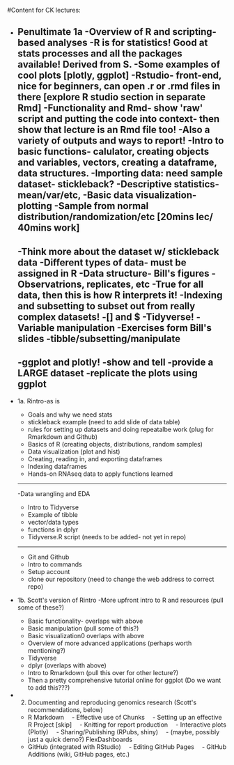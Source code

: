 #Content for CK lectures:

- Penultimate 1a
		-Overview of R and scripting-based analyses
		-R is for statistics! Good at stats processes and all the packages available! Derived from S.
		-Some examples of cool plots [plotly, ggplot]
		-Rstudio- front-end, nice for beginners, can open .r or .rmd files in there [explore R studio section in separate Rmd]
		-Functionality and Rmd- show 'raw' script and putting the code into context- then show that lecture is an Rmd file too!
		-Also a variety of outputs and ways to report!
		-Intro to basic functions- calulator, creating objects and variables, vectors, creating a dataframe, data structures.
		-Importing data: need sample dataset- stickleback?
	-Descriptive statistics- mean/var/etc, 
	-Basic data visualization- plotting
	-Sample from normal distribution/randomization/etc
	[20mins lec/ 40mins work]
	----	
	-Think more about the dataset w/ stickleback data
		-Different types of data- must be assigned in R
		-Data structure- Bill's figures
		-Observatrions, replicates, etc
		-True for all data, then this is how R interprets it!
	-Indexing and subsetting to subset out from really complex datasets!
		-[] and $
	-Tidyverse!
		-Variable manipulation
		-Exercises form Bill's slides
		-tibble/subsetting/manipulate
	----
	-ggplot and plotly!
	-show and tell
	-provide a LARGE dataset
	-replicate the plots using ggplot
	-----
	

- 1a. Rintro-as is
	- Goals and why we need stats
	- stickleback example (need to add slide of data table)
	- rules for setting up datasets and doing repeatalbe work (plug for Rmarkdown and Github)
	- Basics of R (creating objects, distributions, random samples)
	- Data visualization (plot and hist)
	- Creating, reading in, and exporting dataframes
	- Indexing dataframes
	- Hands-on RNAseq data to apply functions learned
	-------------
	-Data wrangling and EDA
	- Intro to Tidyverse
	- Example of tibble
	- vector/data types
	- functions in dplyr
	- Tidyverse.R script (needs to be added- not yet in repo)
	-------------
	- Git and Github
	- Intro to commands
	- Setup account
	- clone our repository (need to change the web address to correct repo) 

- 1b. Scott's version of Rintro
	-More upfront intro to R and resources (pull some of these?)
	- Basic functionality- overlaps with above
	- Basic manipulation (pull some of this?)
	- Basic visualization0 overlaps with above
	- Overview of more advanced applications (perhaps worth mentioning?)
	- Tidyverse
	- dplyr (overlaps with above)
	- Intro to Rmarkdown (pull this over for other lecture?)
	- Then a pretty comprehensive tutorial online for ggplot (Do we want to add this???)


- 2. Documenting and reproducing genomics research (Scott's recommendations, below)
	- R Markdown
	 - Effective use of Chunks
	 - Setting up an effective R Project [skip]
	 - Knitting for report production
	 - Interactive plots (Plotly)
	 - Sharing/Publishing (RPubs, shiny)
	 - (maybe, possibly just a quick demo?) FlexDashboards 
	- GitHub (integrated with RStudio)
	 - Editing GitHub Pages
	 - GitHub Additions (wiki, GitHub pages, etc.) 
